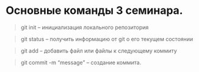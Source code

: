 # Основные команды 3 семинара.

>git init – инициализация локального репозитория

>git status – получить информацию от git о его текущем состоянии

>git add – добавить файл или файлы к следующему коммиту

>git commit -m “message” – создание коммита.